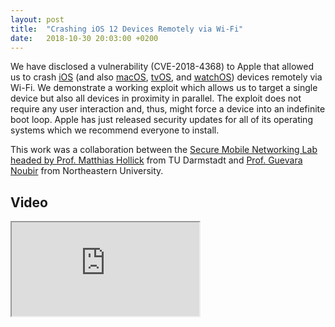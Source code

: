 ```yaml
---
layout: post
title:  "Crashing iOS 12 Devices Remotely via Wi-Fi"
date:   2018-10-30 20:03:00 +0200
---
```


We have disclosed a vulnerability (CVE-2018-4368) to Apple that allowed us to crash [iOS](https://support.apple.com/en-in/HT209192) (and also [macOS](https://support.apple.com/en-in/HT209193), [tvOS](https://support.apple.com/en-in/HT209194), and [watchOS](https://support.apple.com/en-in/HT209195)) devices remotely via Wi-Fi.
We demonstrate a working exploit which allows us to target a single device but also all devices in proximity in parallel. The exploit does not require any user interaction and, thus, might force a device into an indefinite boot loop.
Apple has just released security updates for all of its operating systems which we recommend everyone to install.

This work was a collaboration between the [Secure Mobile Networking Lab headed by Prof. Matthias Hollick](https://www.seemoo.tu-darmstadt.de) from TU Darmstadt and [Prof. Guevara Noubir](http://www.ccs.neu.edu/home/noubir/) from Northeastern University.

## Video

<div class="video-container-wide"><iframe src="https://www.youtube.com/embed/M5D9NeKapUo?rel=0" allow="autoplay; encrypted-media" allowfullscreen></iframe></div>
